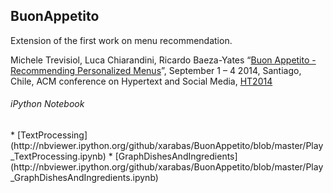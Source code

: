 <h2>BuonAppetito</h2>

Extension of the first work on menu recommendation.

Michele Trevisiol, Luca Chiarandini, Ricardo Baeza-Yates “[Buon Appetito - Recommending Personalized Menus](http://www.micheletrevisiol.com/papers/ht2014_trevisiol.pdf)”, September 1 – 4 2014, Santiago, Chile, ACM conference on Hypertext and Social Media, [HT2014](http://ht.acm.org/ht2014/)


<h6>iPython Notebook</h6>
* [TextProcessing](http://nbviewer.ipython.org/github/xarabas/BuonAppetito/blob/master/Play_TextProcessing.ipynb)
* [GraphDishesAndIngredients](http://nbviewer.ipython.org/github/xarabas/BuonAppetito/blob/master/Play_GraphDishesAndIngredients.ipynb)